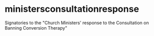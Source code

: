 # ministersconsultationresponse
Signatories to the "Church Ministers' response to the Consultation on Banning Conversion Therapy"
